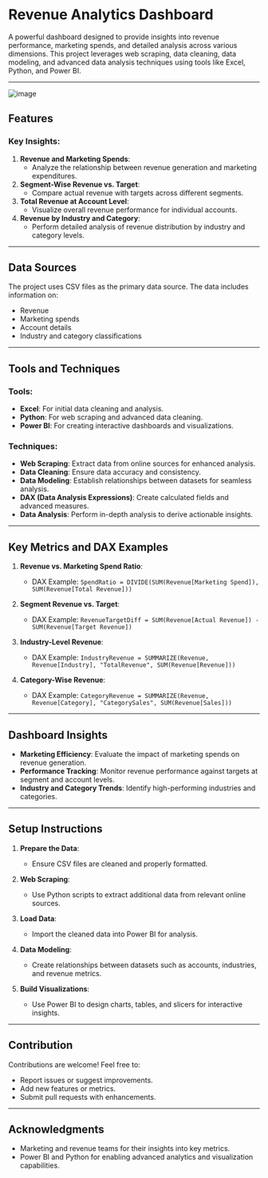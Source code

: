 # Revenue Analytics Dashboard

A powerful dashboard designed to provide insights into revenue performance, marketing spends, and detailed analysis across various dimensions. This project leverages web scraping, data cleaning, data modeling, and advanced data analysis techniques using tools like Excel, Python, and Power BI.

---
![image](https://github.com/user-attachments/assets/98d62922-34a8-4436-9e0a-03b5d6965858)









## Features

### Key Insights:
1. **Revenue and Marketing Spends**:
   - Analyze the relationship between revenue generation and marketing expenditures.
2. **Segment-Wise Revenue vs. Target**:
   - Compare actual revenue with targets across different segments.
3. **Total Revenue at Account Level**:
   - Visualize overall revenue performance for individual accounts.
4. **Revenue by Industry and Category**:
   - Perform detailed analysis of revenue distribution by industry and category levels.

---

## Data Sources

The project uses CSV files as the primary data source. The data includes information on:
- Revenue
- Marketing spends
- Account details
- Industry and category classifications

---

## Tools and Techniques

### Tools:
- **Excel**: For initial data cleaning and analysis.
- **Python**: For web scraping and advanced data cleaning.
- **Power BI**: For creating interactive dashboards and visualizations.

### Techniques:
- **Web Scraping**: Extract data from online sources for enhanced analysis.
- **Data Cleaning**: Ensure data accuracy and consistency.
- **Data Modeling**: Establish relationships between datasets for seamless analysis.
- **DAX (Data Analysis Expressions)**: Create calculated fields and advanced measures.
- **Data Analysis**: Perform in-depth analysis to derive actionable insights.

---

## Key Metrics and DAX Examples

1. **Revenue vs. Marketing Spend Ratio**:
   - DAX Example: `SpendRatio = DIVIDE(SUM(Revenue[Marketing Spend]), SUM(Revenue[Total Revenue]))`

2. **Segment Revenue vs. Target**:
   - DAX Example: `RevenueTargetDiff = SUM(Revenue[Actual Revenue]) - SUM(Revenue[Target Revenue])`

3. **Industry-Level Revenue**:
   - DAX Example: `IndustryRevenue = SUMMARIZE(Revenue, Revenue[Industry], "TotalRevenue", SUM(Revenue[Revenue]))`

4. **Category-Wise Revenue**:
   - DAX Example: `CategoryRevenue = SUMMARIZE(Revenue, Revenue[Category], "CategorySales", SUM(Revenue[Sales]))`

---

## Dashboard Insights

- **Marketing Efficiency**: Evaluate the impact of marketing spends on revenue generation.
- **Performance Tracking**: Monitor revenue performance against targets at segment and account levels.
- **Industry and Category Trends**: Identify high-performing industries and categories.

---

## Setup Instructions

1. **Prepare the Data**:
   - Ensure CSV files are cleaned and properly formatted.

2. **Web Scraping**:
   - Use Python scripts to extract additional data from relevant online sources.

3. **Load Data**:
   - Import the cleaned data into Power BI for analysis.

4. **Data Modeling**:
   - Create relationships between datasets such as accounts, industries, and revenue metrics.

5. **Build Visualizations**:
   - Use Power BI to design charts, tables, and slicers for interactive insights.

---

## Contribution

Contributions are welcome! Feel free to:
- Report issues or suggest improvements.
- Add new features or metrics.
- Submit pull requests with enhancements.

---

## Acknowledgments

- Marketing and revenue teams for their insights into key metrics.
- Power BI and Python for enabling advanced analytics and visualization capabilities.
